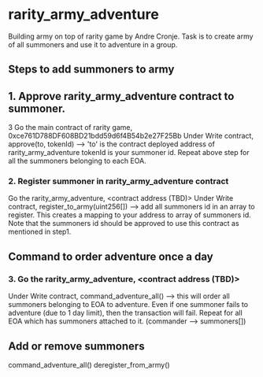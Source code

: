 # rarity_army_adventure
Building army on top of rarity game by Andre Cronje.
Task is to create army of all summoners and use it to adventure in a group.

## Steps to add summoners to army
## 1. Approve rarity_army_adventure contract to summoner.
  3 Go the main contract of rarity game, 0xce761D788DF608BD21bdd59d6f4B54b2e27F25Bb
   Under Write contract, approve(to, tokenId) --> 'to' is the contract deployed address of rarity_army_adventure <yet to deploy the contract>
                                                  tokenId is your summoner id.
   Repeat above step for all the summoners belonging to each EOA.

### 2. Register summoner in rarity_army_adventure contract
   Go the rarity_army_adventure, <contract address (TBD)>
   Under Write contract, register_to_army(uint256[]) --> add all summoners id in an array to register.
   This creates a mapping to your address to array of summoners id.
   Note that the summoners id should be approved to use this contract as mentioned in step1.
   
## Command to order adventure once a day
### 3. Go the rarity_army_adventure, <contract address (TBD)>
  Under Write contract, command_adventure_all() --> this will order all summoners belonging to EOA to adventure.
  Even if one summoner fails to adventure (due to 1 day limit), then the transaction will fail.
  Repeat for all EOA which has summoners attached to it. (commander --> summoners[])
 
 ## Add or remove summoners
 command_adventure_all()
 deregister_from_army()

